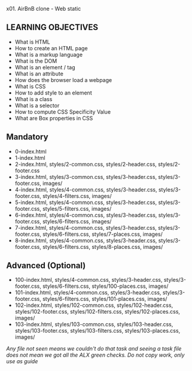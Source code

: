 x01. AirBnB clone - Web static

## LEARNING OBJECTIVES
- What is HTML
- How to create an HTML page
- What is a markup language
- What is the DOM
- What is an element / tag
- What is an attribute
- How does the browser load a webpage
- What is CSS
- How to add style to an element
- What is a class
- What is a selector
- How to compute CSS Specificity Value
- What are Box properties in CSS

## Mandatory
- 0-index.html
- 1-index.html
- 2-index.html, styles/2-common.css, styles/2-header.css, styles/2-footer.css
- 3-index.html, styles/3-common.css, styles/3-header.css, styles/3-footer.css, images/
- 4-index.html, styles/4-common.css, styles/3-header.css, styles/3-footer.css, styles/4-filters.css, images/
- 5-index.html, styles/4-common.css, styles/3-header.css, styles/3-footer.css, styles/5-filters.css, images/
- 6-index.html, styles/4-common.css, styles/3-header.css, styles/3-footer.css, styles/6-filters.css, images/
- 7-index.html, styles/4-common.css, styles/3-header.css, styles/3-footer.css, styles/6-filters.css, styles/7-places.css, images/
- 8-index.html, styles/4-common.css, styles/3-header.css, styles/3-footer.css, styles/6-filters.css, styles/8-places.css, images/

## Advanced (Optional)
- 100-index.html, styles/4-common.css, styles/3-header.css, styles/3-footer.css, styles/6-filters.css, styles/100-places.css, images/
- 101-index.html, styles/4-common.css, styles/3-header.css, styles/3-footer.css, styles/6-filters.css, styles/101-places.css, images/
- 102-index.html, styles/102-common.css, styles/102-header.css, styles/102-footer.css, styles/102-filters.css, styles/102-places.css, images/
- 103-index.html, styles/103-common.css, styles/103-header.css, styles/103-footer.css, styles/103-filters.css, styles/103-places.css, images/

*Any file not seen means we couldn't do that task and seeing a task file does not mean we got all the ALX green checks. Do not copy work, only use as guide*

